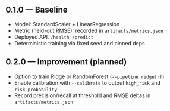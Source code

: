 ## 0.1.0 — Baseline
- Model: StandardScaler + LinearRegression
- Metric (held-out RMSE): recorded in `artifacts/metrics.json`
- Deployed API: `/health`, `/predict`
- Deterministic training via fixed seed and pinned deps

## 0.2.0 — Improvement (planned)
- Option to train Ridge or RandomForest (`--pipeline ridge|rf`)
- Enable calibration with `--calibrate` to output `high_risk` and `risk_probability`
- Record precision/recall at threshold and RMSE deltas in `artifacts/metrics.json`
